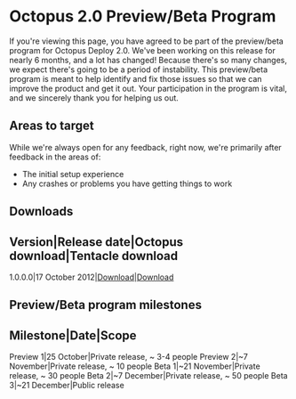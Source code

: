 Octopus 2.0 Preview/Beta Program
==================================

If you're viewing this page, you have agreed to be part of the preview/beta program for Octopus Deploy 2.0. We've been working on this release for nearly 6 months, and a lot has changed! Because there's so many changes, we expect there's going to be a period of instability. This preview/beta program is meant to help identify and fix those issues so that we can improve the product and get it out. Your participation in the program is vital, and we sincerely thank you for helping us out. 

## Areas to target

While we're always open for any feedback, right now, we're primarily after feedback in the areas of:

 * The initial setup experience
 * Any crashes or problems you have getting things to work

## Downloads

Version|Release date|Octopus download|Tentacle download
----------------------------------------------------------
1.0.0.0|17 October 2012|[Download](http://google.com)|[Download](http://google.com)

## Preview/Beta program milestones

Milestone|Date|Scope
-------------------------
Preview 1|25 October|Private release, ~ 3-4 people
Preview 2|~7 November|Private release, ~ 10 people
Beta 1|~21 November|Private release, ~ 30 people
Beta 2|~7 December|Private release, ~ 50 people
Beta 3|~21 December|Public release
